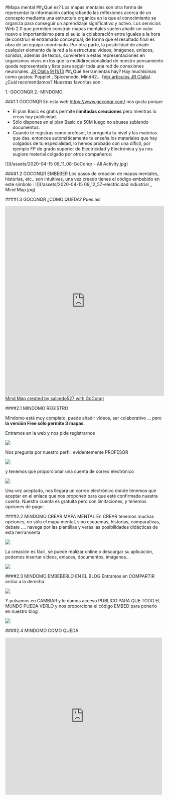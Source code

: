 #Mapa mental
##¿Qué es?
Los mapas mentales son otra forma de representar la información cartografiando las reflexiones acerca de un concepto mediante una estructura orgánica en la que el conocimiento se organiza para conseguir un aprendizaje significativo y activo.
Los servicios Web 2.0 que permiten construir mapas mentales suelen añadir un valor nuevo e importantísimo para el aula: la colaboración entre iguales a la hora de construir el entramado conceptual, de forma que el resultado final es obra de un equipo coordinado. Por otra parte, la posibilidad de añadir cualquier elemento de la red a la estructura: vídeos, imágenes, enlaces, sonidos, además de textos, convierten a estas representaciones en organismos vivos en los que la multidireccionalidad de nuestro pensamiento queda representada y lista para seguir toda una red de conexiones neuronales. [JR Olalla 9/11/13](http://jr2punto0.blogspot.com/2013/11/mapas-mentales.html)
##¿Qué herramientas hay?
Hay muchísimas como gustos: Popplet , Spicesnode, Mind42... ([Ver artículos JR Olalla](http://jr2punto0.blogspot.com/search/label/mapas%20conceptuales)). ¿Cuál recomendamos? Nuestras favoritas son:

 1.-GOCONQR
 2.-MINDOMO

###1.1 GOCONQR
En esta web https://www.goconqr.com/ nos gusta porque 
- El plan Basic es gratis permite **ilimitadas creaciones** pero mientras lo creas hay publicidad.
- Sólo dispones en el plan Basic de 50M luego no abuses subiendo documentos.
- Cuando te registras como profesor, te pregunta tu nivel y las materias que das, entonces automáticamente te enseña los materiales que hay colgados de tu especialidad, lo hemos probado con una díficil, por ejemplo FP de grado superior de Electricidad y Electrónica y ya nos sugiere material colgado por otros compañeros:

![](/assets/2020-04-15 09_11_08-GoConqr - All Activity.jpg)

####1.2 GOCONQR EMBEBER
Los pasos de creación de mapas mentales, historias, etc.. son intuitivas, una vez creado tienes el código embebido en este símbolo :
![](/assets/2020-04-15 09_12_57-electricidad industrial _ Mind Map.jpg)

####1.3 GOCONQR ¿COMO QUEDA?
Pues así
<iframe width='100%' height='600px' scrolling='no' src='https://www.goconqr.com/en-GB/p/5420749-electricidad-industrial-mind_maps?frame=true' style='border: 1px solid #ccc' allowfullscreen webkitallowfullscreen mozallowfullscreen oallowfullscreen msallowfullscreen></iframe><a href='https://www.goconqr.com/en/mind-maps'>Mind Map created by salcedo527 with GoConqr</a>

####2.1 MINDOMO REGISTRO

Mindomo está muy completo, puede añadir vídeos, ser colaborativo ... pero **la versión Free sólo permite 3 mapas**.

Entramos en la web y nos pide registrarnos

![](https://catedu.gitbooks.io/aprendizaje-colaborativo-con-blog/content/assets/2019-10-24%2009_01_17.jpg)

Nos pregunta por nuestro perfil, evidentemente PROFESOR

![](https://catedu.gitbooks.io/aprendizaje-colaborativo-con-blog/content/assets/2019-10-24%2009_01_59.jpg)

y tenemos que proporcionar una cuenta de correo electrónico

![](https://catedu.gitbooks.io/aprendizaje-colaborativo-con-blog/content/assets/2019-10-24%2009_40_26.jpg)

Una vez aceptado, nos llegará un correo electrónico donde tenemos que aceptar en el enlace que nos proponen para que esté confirmada nuestra cuenta.
Nuestra cuenta es gratuita pero con limitaciones, y tenemos opciones de pago:


####2.2 MINDOMO CREAR MAPA MENTAL
En CREAR tenemos muchas opciones, no sólo el mapa mental, sino esquemas, historias, comparativas, debate .... navega por las plantillas y verás las posibilidades didácticas de esta herramienta

![](https://catedu.gitbooks.io/aprendizaje-colaborativo-con-blog/content/assets/2019-10-24%2009_15_23.jpg)

La creación es fácil, se puede realizar online o descargar su aplicación, podemos insertar vídeos, enlaces, documentos, imágenes...

![](https://catedu.gitbooks.io/aprendizaje-colaborativo-con-blog/content/assets/2019-10-24%2009_34_01.jpg)

####2.3 MINDOMO EMBEBERLO EN EL BLOG
Entramos en COMPARTIR arriba a la derecha

![](https://catedu.gitbooks.io/aprendizaje-colaborativo-con-blog/content/assets/2019-10-24%2009_38_20.jpg)

Y pulsamos en CAMBIAR y le damos acceso PUBLICO PARA QUE TODO EL MUNDO PUEDA VERLO y nos proporciona el código EMBED para ponerlo en nuestro blog

![](https://catedu.gitbooks.io/aprendizaje-colaborativo-con-blog/content/assets/2019-10-24%2009_36_32.jpg)

####2.4 MINDOMO COMO QUEDA

<iframe width="500" height="500" src="https://www.mindomo.com/mindmap/organigrama-dd523cd56fcf42cfbf370b4b57f23079" frameborder="0" allowfullscreen>Your browser does not support frames. <a href="https://www.mindomo.com/mindmap/organigrama-dd523cd56fcf42cfbf370b4b57f23079" target="_blank">View</a> this map on its original site. It was created using <a href="https://www.mindomo.com" target="_blank">Mindomo</a>.</iframe>

